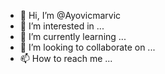 - 👋 Hi, I’m @Ayovicmarvic
- 👀 I’m interested in ...
- 🌱 I’m currently learning ...
- 💞️ I’m looking to collaborate on ...
- 📫 How to reach me ...

<!---
Ayovicmarvic/Ayovicmarvic is a ✨ special ✨ repository because its `README.md` (this file) appears on your GitHub profile.
You can click the Preview link to take a look at your changes.
--->
